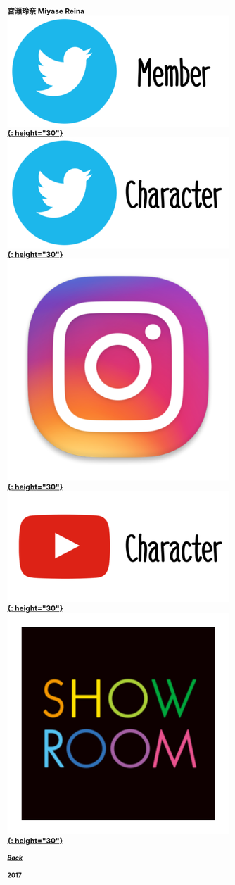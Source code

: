 ### 宮瀬玲奈 Miyase Reina [![twitter_@reinyan_0526](../../../Img/Icon_Twitter_Mem.PNG){: height="30"}](https://www.twitter.com/reinyan_0526) [![twitter_@tachikawaayaka](../../../Img/Icon_Twitter_Char.PNG){: height="30"}](https://twitter.com/_tachikawaayaka) [![instagram_@reinyan_0526](../../../Img/Icon_Instagram.PNG){: height="30"}](https://www.instagram.com/reinyan_0526/) [![youtube](../../../Img/Icon_Youtube_Char.PNG){: height="30"}](https://www.youtube.com/channel/UCBOZnTGPTpDI6RFXNcLhWuQ) [![showroom_digital_idol_9](../../../Img/Icon_Showroom.PNG){: height="30"}](https://www.showroom-live.com/room/profile?room_id=87726) 
##### [Back](../../../readme.md)

#### 2017
